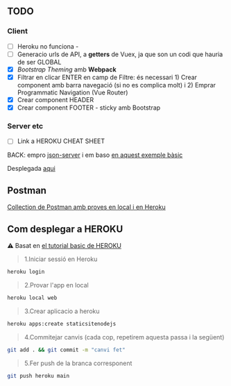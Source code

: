 ## TODO

### Client
- [ ] Heroku no funciona - 
- [ ] Generacio urls de API, a __getters__ de Vuex, ja que son un codi que hauria de ser GLOBAL
- [x] _Bootstrap Theming_ amb __Webpack__
- [x] Filtrar en clicar ENTER en camp de Filtre: és necessari 1) Crear component amb barra navegació (si no es complica molt) i 2) Emprar Programmatic Navigation (Vue Router)
- [x] Crear component HEADER
- [x] Crear component FOOTER - sticky amb Bootstrap

### Server etc
- [ ] Link a HEROKU CHEAT SHEET


BACK: empro [json-server](https://github.com/typicode/json-server) i em baso [en aquest exemple bàsic](https://github.com/typicode/json-server#simple-example)

Desplegada [aqui](https://vue-json-server-app.herokuapp.com/) 

## Postman
[Collection de Postman amb proves en local i en Heroku](https://www.getpostman.com/collections/d3a611a1d40e4ab60ff0)


## Com desplegar a HEROKU
:warning: Basat en [el tutorial basic de HEROKU](https://devcenter.heroku.com/articles/getting-started-with-nodejs)

> 1.Iniciar sessió en Heroku
```bash
heroku login
```
> 2.Provar l'app en local
```bash
heroku local web
```

> 3.Crear aplicacio a heroku
```bash
heroku apps:create staticsitenodejs
```

> 4.Commitejar canvis (cada cop, repetirem aquesta passa i la següent)
```bash
git add . && git commit -m "canvi fet"
```

> 5.Fer push de la branca corresponent
```bash
git push heroku main
```

